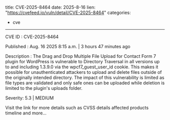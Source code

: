 
title: CVE-2025-8464
date: 2025-8-16
lien: "https://cvefeed.io/vuln/detail/CVE-2025-8464"
categories:
  - cve
---

CVE ID : CVE-2025-8464

Published :  Aug. 16
2025
8:15 a.m. | 3 hours
47 minutes ago

Description : The Drag and Drop Multiple File Upload for Contact Form 7 plugin for WordPress is vulnerable to Directory Traversal in all versions up to
and including
1.3.9.0 via the wpcf7_guest_user_id cookie. This makes it possible for unauthenticated attackers to upload and delete files outside of the originally intended directory. The impact of this vulnerability is limited
as file types are validated and only safe ones can be uploaded
while deletion is limited to the plugin's uploads folder.

Severity: 5.3 | MEDIUM

Visit the link for more details
such as CVSS details
affected products
timeline
and more...
